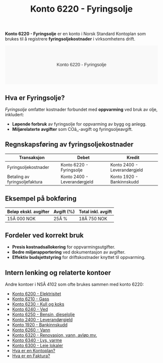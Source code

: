 ﻿---
title: "Konto 6220 - Fyringsolje"
seoTitle: "6220-fyringsolje"
description: '**Konto 6220 - Fyringsolje** er en konto i Norsk Standard Kontoplan som brukes til å registrere **fyringsoljekostnader** i virksomhetens drift.'
---

**Konto 6220 - Fyringsolje** er en konto i Norsk Standard Kontoplan som brukes til å registrere **fyringsoljekostnader** i virksomhetens drift.

![Illustrasjon av konto 6220 Fyringsolje](6220-fyringsolje-image.svg)

## Hva er Fyringsolje?

*Fyringsolje* omfatter kostnader forbundet med **oppvarming** ved bruk av olje, inkludert:

* **Løpende forbruk** av fyringsolje for oppvarming av bygg og anlegg.
* **Miljørelaterte avgifter** som COâ‚‚-avgift og fyringsoljeavgift.

## Regnskapsføring av fyringsoljekostnader

| Transaksjon                      | Debet                         | Kredit                       |
|----------------------------------|-------------------------------|------------------------------|
| Fyringsoljekostnader             | Konto 6220 - Fyringsolje      | Konto 2400 - Leverandørgjeld |
| Betaling av fyringsoljefaktura   | Konto 2400 - Leverandørgjeld  | Konto 1920 - Bankinnskudd    |

## Eksempel på bokføring

| Beløp ekskl. avgifter | Avgift (%) | Total inkl. avgift |
|-----------------------|------------|--------------------|
| 15Â 000 NOK            | 25Â %       | 18Â 750 NOK         |

## Fordeler ved korrekt bruk

* **Presis kostnadsallokering** for oppvarmingsutgifter.
* **Bedre miljørapportering** ved dokumentasjon av avgifter.
* **Effektiv budsjettstyring** for driftskostnader knyttet til oppvarming.

## Intern lenking og relaterte kontoer

Andre kontoer i NSÂ 4102 som ofte brukes sammen med konto 6220:

* [Konto 6200 - Elektrisitet](/blogs/kontoplan/6200-elektrisitet "Konto 6200 - Elektrisitet")
* [Konto 6210 - Gass](/blogs/kontoplan/6210-gass "Konto 6210 - Gass")
* [Konto 6230 - Kull og koks](/blogs/kontoplan/6230-kull-koks "Konto 6230 - Kull og koks")
* [Konto 6240 - Ved](/blogs/kontoplan/6240-ved "Konto 6240 - Ved")
* [Konto 6250 - Bensin, dieselolje](/blogs/kontoplan/6250-bensin-dieselolje "Konto 6250 - Bensin, dieselolje")
* [Konto 2400 - Leverandørgjeld](/blogs/kontoplan/2400-leverandorgjeld "Konto 2400 - Leverandørgjeld")
* [Konto 1920 - Bankinnskudd](/blogs/kontoplan/1920-bankinnskudd "Konto 1920 - Bankinnskudd")
* [Konto 6260 - Vann](/blogs/kontoplan/6260-vann "Konto 6260 - Vann")
* [Konto 6320 - Renovasjon, vann, avløp mv.](/blogs/kontoplan/6320-renovasjon-vann-avlop-mv "Konto 6320 - Renovasjon, vann, avløp mv.")
* [Konto 6340 - Lys, varme](/blogs/kontoplan/6340-lys-varme "Konto 6340 - Lys, varme")
* [Konto 6300 - Leie lokaler](/blogs/kontoplan/6300-leie-lokaler "Konto 6300 - Leie lokaler")
* [Hva er en Kontoplan?](/blogs/regnskap/hva-er-kontoplan "Hva er en Kontoplan? Komplett Guide til Kontoplaner i Norsk Regnskap")
* [Hva er en Faktura?](/blogs/regnskap/hva-er-en-faktura "Hva er en Faktura? En Guide til Norske Fakturakrav")







